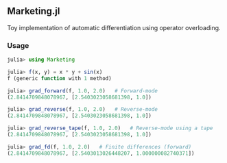 Marketing.jl
------------

Toy implementation of automatic differentiation using operator overloading.

### Usage

```julia
julia> using Marketing

julia> f(x, y) = x * y + sin(x)
f (generic function with 1 method)

julia> grad_forward(f, 1.0, 2.0)   # Forward-mode
(2.8414709848078967, [2.5403023058681398, 1.0])

julia> grad_reverse(f, 1.0, 2.0)   # Reverse-mode
(2.8414709848078967, [2.5403023058681398, 1.0])

julia> grad_reverse_tape(f, 1.0, 2.0)   # Reverse-mode using a tape
(2.8414709848078967, [2.5403023058681398, 1.0])

julia> grad_fd(f, 1.0, 2.0)   # Finite differences (forward)
(2.8414709848078967, [2.5403013026448207, 1.000000082740371])
```
